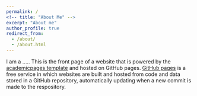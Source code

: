 ```yaml
---
permalink: /
<!-- title: "About Me" -->
excerpt: "About me"
author_profile: true
redirect_from: 
  - /about/
  - /about.html
---
```


I am a ..... This is the front page of a website that is powered by the [academicpages template](https://github.com/academicpages/academicpages.github.io) and hosted on GitHub pages. [GitHub pages](https://pages.github.com) is a free service in which websites are built and hosted from code and data stored in a GitHub repository, automatically updating when a new commit is made to the respository.
